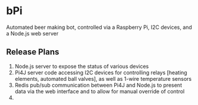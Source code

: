 bPi
===

Automated beer making bot, controlled via a Raspberry Pi, I2C devices, and a Node.js web server

Release Plans
---

1. Node.js server to expose the status of various devices
2. Pi4J server code accessing I2C devices for controlling relays [heating elements, automated ball valves], as well as 1-wire temperature sensors
3. Redis pub/sub communication between Pi4J and Node.js to present data via the web interface and to allow for manual override of control
4. 
